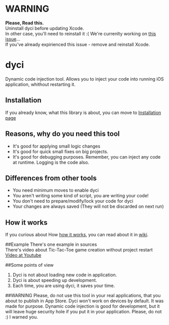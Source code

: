 # WARNING
**Please, Read this.**  
Uninstall dyci before updating Xcode.  
In other case, you'll need to reinstall it :(
We're currenlty working on [this issue](https://github.com/DyCI/dyci-main/issues/8)...   
If you've already expirienced this issue - remove and reinstall Xcode.

# dyci
Dynamic code injection tool.
Allows you to inject your code into running iOS application, whithout restarting it.

## Installation
If you already know, what this library is about, you can move to [Installation page](https://github.com/DyCI/dyci-main/wiki/Installation)

## Reasons, why do you need this tool 
* It's good for applying small logic changes 
* It's good for quick small fixes on big projects.
* It's good for debugging purposes. Remember, you can inject any code at runtime. Logging is the code also.

## Differences from other tools
* You need minimum moves to enable dyci
* You aren't writing some kind of script, you are writing your code!
* You don't need to prepare/modify/lock your code for dyci 
* Your changes are always saved (They will not be discarded on next run)

## How it works
If you curious about How [how it works](https://github.com/DyCI/dyci-main/wiki/How-it-Works), you can read about it in [wiki](https://github.com/DyCI/dyci-main/wiki/How-it-Works).

##Example
There's one example in sources  
There's video about Tic-Tac-Toe game creation without project restart  
[Video at Youtube](https://www.youtube.com/watch?v=8nyEpAqUug4)


##Some points of view
1. Dyci is not about loading new code in application.
2. Dyci is about speeding up development.
3. Each time, you are using dyci, it saves your time.


##WARNING
Please, do not use this tool in your real applications, that you about to publish in App Store. Dyci won't work on devices by default. It was made for purpose. Dynamic code injection is good for development, but it will leave huge security hole if you put it in your application. Please, do not :) I warned you.